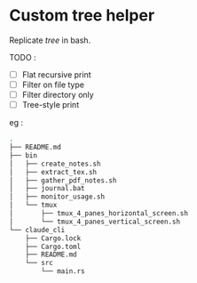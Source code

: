# Custom tree helper

Replicate *tree* in bash.

TODO :
- [ ] Flat recursive print
- [ ] Filter on file type
- [ ] Filter directory only
- [ ] Tree-style print

eg :

```bash
.
├── README.md
├── bin
│   ├── create_notes.sh
│   ├── extract_tex.sh
│   ├── gather_pdf_notes.sh
│   ├── journal.bat
│   ├── monitor_usage.sh
│   └── tmux
│       ├── tmux_4_panes_horizontal_screen.sh
│       └── tmux_4_panes_vertical_screen.sh
└── claude_cli
    ├── Cargo.lock
    ├── Cargo.toml
    ├── README.md
    └── src
        └── main.rs
```